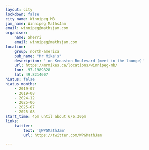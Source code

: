 ```yaml
---
layout: city
lockdown: false
city_name: Winnipeg MB
jam_name: Winnipeg MathsJam
email: winnipeg@mathsjam.com
organiser:
    name: Sherri
    email: winnipeg@mathsjam.com
location:
    group: north-america
    pub_name: "Mr Mike's"
    description: ' on Kenaston Boulevard (meet in the lounge)'
    url: https://mrmikes.ca/locations/winnipeg-mb/
    lon: -97.1989828
    lat: 49.8214607
hiatus: false
hiatus_months:
    - 2019-07
    - 2019-08
    - 2024-12
    - 2025-06
    - 2025-07
    - 2025-08
start_time: 4pm until about 6/6.30pm
links:
    twitter:
        text: '@WPGMathJam'
        url: https://twitter.com/WPGMathJam

---
```


